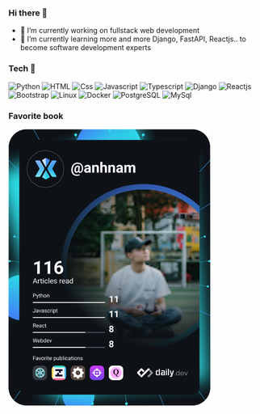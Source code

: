 ### Hi there 👋

- 🔭 I’m currently working on fullstack web development
- 🌱 I’m currently learning more and more Django, FastAPI, Reactjs.. to become software development experts

### Tech :muscle:


<p>
  <img alt="Python" src="https://img.shields.io/badge/Python-3776AB?style=for-the-badge&logo=python&logoColor=white"/>
  <img alt="HTML" src="https://img.shields.io/badge/HTML-239120?style=for-the-badge&logo=html5&logoColor=white"/>
  <img alt="Css" src="https://img.shields.io/badge/CSS-239120?&style=for-the-badge&logo=css3&logoColor=white"/>
  <img alt="Javascript" src="https://img.shields.io/badge/JavaScript-F7DF1E?style=for-the-badge&logo=javascript&logoColor=black"/>
  <img alt="Typescript" src="https://img.shields.io/badge/TypeScript-007ACC?style=for-the-badge&logo=typescript&logoColor=white"/>
  <img alt="Django" src="https://img.shields.io/badge/Django-092E20?style=for-the-badge&logo=django&logoColor=white"/>
  <img alt="Reactjs" src="https://img.shields.io/badge/-ReactJs-61DAFB?logo=react&logoColor=white&style=for-the-badge"/>
  <img alt="Bootstrap" src="https://img.shields.io/badge/Bootstrap-563D7C?style=for-the-badge&logo=bootstrap&logoColor=white"/>
  <img alt="Linux" src="https://img.shields.io/badge/Linux-dedede?style=for-the-badge&logo=Linux&logoColor=black"/>
  <img alt="Docker" src="https://img.shields.io/badge/docker-1572B6.svg?&style=for-the-badge&logo=docker&logoColor=white"/>
  <img alt="PostgreSQL" src="https://img.shields.io/badge/PostgreSQL-316192?style=for-the-badge&logo=postgresql&logoColor=white"/>
  <img alt="MySql" src="https://img.shields.io/badge/MySQL-00000F?style=for-the-badge&logo=mysql&logoColor=white"/>
</p>

### Favorite book
<a href="https://app.daily.dev/DailyDevTips"><img src="https://github.com/namanh0705/namanh0705/blob/main/devcard.svg" width="400" alt="Nam Anh Dev Card"/></a>
